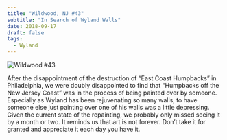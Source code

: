 ```yaml
---
title: "Wildwood, NJ #43"
subtitle: "In Search of Wyland Walls"
date: 2018-09-17
draft: false
tags:
  - Wyland
---
```


![Wildwood #43](../images/43-wildwood.webp)

After the disappointment of the destruction of “East Coast Humpbacks” in Philadelphia, we were doubly disappointed to find that “Humpbacks off the New Jersey Coast” was in the process of being painted over by someone. Especially as Wyland has been rejuvenating so many walls, to have someone else just painting over one of his walls was a little depressing.  Given the current state of the repainting, we probably only missed seeing it by a month or two. It reminds us that art is not forever. Don’t take it for granted and appreciate it each day you have it.
